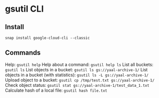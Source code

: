 # gsutil CLI

## Install
`snap install google-cloud-cli --classic`

## Commands
Help: `gsutil help`
Help about a command: `gsutil help ls`
List all buckets: `gsutil ls`
List objects in a bucket: `gsutil ls gs://yaal-archive-1/`
List objects in a bucket (with statistics): `gsutil ls -L gs://yaal-archive-1/`
Upload object to a bucket: `gsutil cp /tmp/test.txt gs://yaal-archive-1/`
Check object status: `gsutil stat gs://yaal-archive-1/test_data_1.txt`
Calculate hash of a local file: `gsutil hash file.txt`
